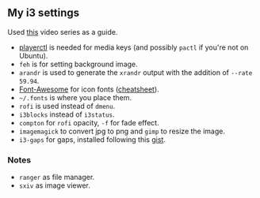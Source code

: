 ## My i3 settings
Used [this](https://www.youtube.com/playlist?list=PL5ze0DjYv5DbCv9vNEzFmP6sU7ZmkGzcf) video series as a guide.

* [playerctl](https://github.com/acrisci/playerctl) is needed for media keys (and possibly `pactl` if you're not on Ubuntu).
* `feh` is for setting background image.
* `arandr` is used to generate the `xrandr` output with the addition of `--rate 59.94`.
* [Font-Awesome](https://github.com/FortAwesome/Font-Awesome) for icon fonts ([cheatsheet](https://fontawesome.com/cheatsheet)).
* `~/.fonts` is where you place them.
* `rofi` is used instead of `dmenu`.
* `i3blocks` instead of `i3status`.
* `compton` for `rofi` opacity, `-f` for fade effect.
* `imagemagick` to convert jpg to png and `gimp` to resize the image.
* `i3-gaps` for gaps, installed following this [gist](https://gist.github.com/boreycutts/6417980039760d9d9dac0dd2148d4783).

### Notes
* `ranger` as file manager.
* `sxiv` as image viewer.
